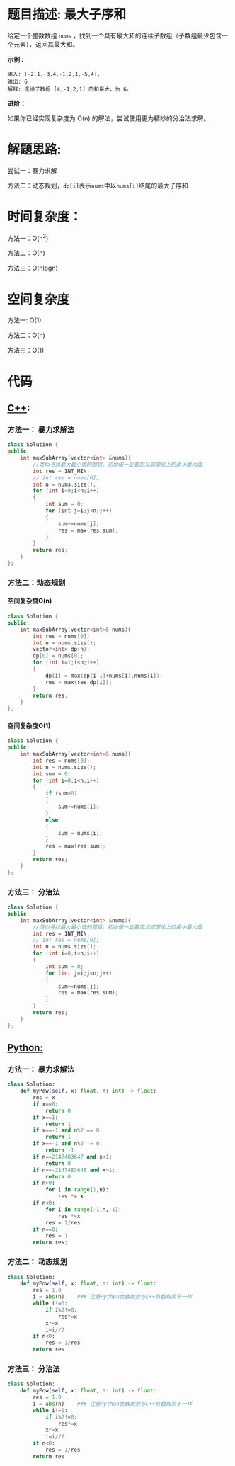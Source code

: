 # 题目描述:  最大子序和

给定一个整数数组 ``nums`` ，找到一个具有最大和的连续子数组（子数组最少包含一个元素），返回其最大和。


**示例 :**
```
输入: [-2,1,-3,4,-1,2,1,-5,4],
输出: 6
解释: 连续子数组 [4,-1,2,1] 的和最大，为 6。
```

**进阶：**

  如果你已经实现复杂度为 O(n) 的解法，尝试使用更为精妙的分治法求解。

  
# 解题思路:
  尝试一：暴力求解
  
  方法二：动态规划，``dp[i]``表示``nums``中以``nums[i]``结尾的最大子序和
# 时间复杂度：
  方法一：O(n<sup>2</sup>)
  
  方法二：O(n)
  
  方法三：O(nlogn)
# 空间复杂度
  方法一: O(1)
  
  方法二：O(n)
  
  方法三：O(1)
  
# 代码

## [C++](./Maximum-Subarray.cpp):

### 方法一： 暴力求解法
```c++
class Solution {
public:
    int maxSubArray(vector<int> &nums){
        //类似寻找最大最小值的题目，初始值一定要定义成理论上的最小最大值
        int res = INT_MIN;
        // int res = nums[0];
        int n = nums.size();
        for (int i=0;i<n;i++)
        {
            int sum = 0;
            for (int j=i;j<n;j++)
            {
                sum+=nums[j];
                res = max(res,sum);
            }
        }
        return res;
    }
};
```

### 方法二：动态规划


#### 空间复杂度O(n)
```c++
class Solution {
public:
    int maxSubArray(vector<int>& nums){
        int res = nums[0];
        int n = nums.size();
        vector<int> dp(n);
        dp[0] = nums[0];
        for (int i=1;i<n;i++)
        {
            dp[i] = max(dp[i-1]+nums[i],nums[i]);
            res = max(res,dp[i]);
        }
        return res;
    }
};
```


#### 空间复杂度O(1)
```c++
class Solution {
public:
    int maxSubArray(vector<int>& nums){
        int res = nums[0];
        int n = nums.size();
        int sum = 0;
        for (int i=0;i<n;i++)
        {
            if (sum>0)
            {
                sum+=nums[i];
            }
            else
            {
                sum = nums[i];
            }
            res = max(res,sum);
        }
        return res;
    }
};
```


### 方法三： 分治法
```c++
class Solution {
public:
    int maxSubArray(vector<int> &nums){
        //类似寻找最大最小值的题目，初始值一定要定义成理论上的最小最大值
        int res = INT_MIN;
        // int res = nums[0];
        int n = nums.size();
        for (int i=0;i<n;i++)
        {
            int sum = 0;
            for (int j=i;j<n;j++)
            {
                sum+=nums[j];
                res = max(res,sum);
            }
        }
        return res;
    }
};
```


## [Python:](https://github.com/bryceustc/LeetCode_Note/blob/master/python/Maximum-Subarray/Maximum-Subarray.py)
### 方法一： 暴力求解法
```python
class Solution:
    def myPow(self, x: float, n: int) -> float:
        res = x
        if x==0:
            return 0
        if x==1:
            return 1
        if x==-1 and n%2 == 0:
            return 1
        if x==-1 and n%2 != 0:
            return -1
        if n==2147483647 and x<1:
            return 0
        if n==-2147483648 and x>1:
            return 0
        if n>0:
            for i in range(1,n):
                res *= x
        if n<0:
            for i in range(-1,n,-1):
                res *=x
            res = 1/res
        if n==0:
            res = 1
        return res;
```

### 方法二： 动态规划
```python
class Solution:
    def myPow(self, x: float, n: int) -> float:
        res = 1.0
        i = abs(n)    ### 注意Python负数取余与C++负数取余不一样
        while i!=0:
            if i%2!=0:
                res*=x
            x*=x
            i=i//2
        if n<0:
            res = 1/res
        return res
```


### 方法三： 分治法
```python
class Solution:
    def myPow(self, x: float, n: int) -> float:
        res = 1.0
        i = abs(n)    ### 注意Python负数取余与C++负数取余不一样
        while i!=0:
            if i%2!=0:
                res*=x
            x*=x
            i=i//2
        if n<0:
            res = 1/res
        return res
```

